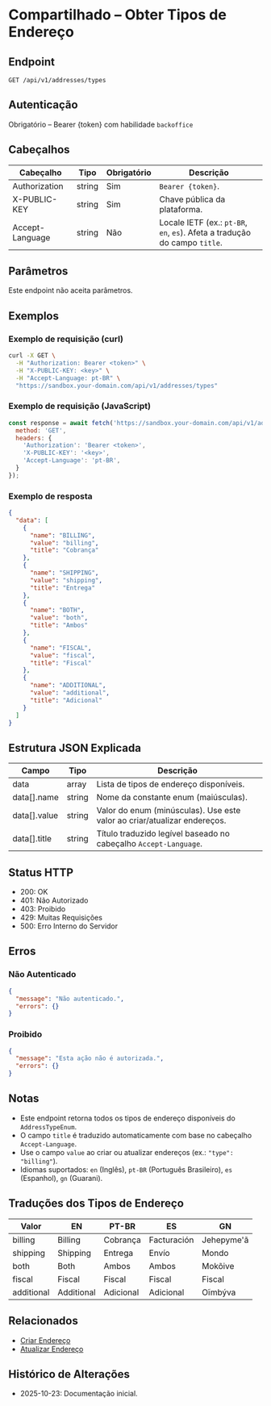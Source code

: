 # Compartilhado – Obter Tipos de Endereço

## Endpoint

```
GET /api/v1/addresses/types
```

## Autenticação

Obrigatório – Bearer {token} com habilidade `backoffice`

## Cabeçalhos

| Cabeçalho        | Tipo   | Obrigatório | Descrição |
| ---------------- | ------ | ----------- | --------- |
| Authorization    | string | Sim         | `Bearer {token}`. |
| X-PUBLIC-KEY     | string | Sim         | Chave pública da plataforma. |
| Accept-Language  | string | Não         | Locale IETF (ex.: `pt-BR`, `en`, `es`). Afeta a tradução do campo `title`. |

## Parâmetros

Este endpoint não aceita parâmetros.

## Exemplos

### Exemplo de requisição (curl)

```bash
curl -X GET \
  -H "Authorization: Bearer <token>" \
  -H "X-PUBLIC-KEY: <key>" \
  -H "Accept-Language: pt-BR" \
  "https://sandbox.your-domain.com/api/v1/addresses/types"
```

### Exemplo de requisição (JavaScript)

```javascript
const response = await fetch('https://sandbox.your-domain.com/api/v1/addresses/types', {
  method: 'GET',
  headers: {
    'Authorization': 'Bearer <token>',
    'X-PUBLIC-KEY': '<key>',
    'Accept-Language': 'pt-BR',
  }
});
```

### Exemplo de resposta

```json
{
  "data": [
    {
      "name": "BILLING",
      "value": "billing",
      "title": "Cobrança"
    },
    {
      "name": "SHIPPING",
      "value": "shipping",
      "title": "Entrega"
    },
    {
      "name": "BOTH",
      "value": "both",
      "title": "Ambos"
    },
    {
      "name": "FISCAL",
      "value": "fiscal",
      "title": "Fiscal"
    },
    {
      "name": "ADDITIONAL",
      "value": "additional",
      "title": "Adicional"
    }
  ]
}
```

## Estrutura JSON Explicada

| Campo       | Tipo   | Descrição |
| ----------- | ------ | --------- |
| data        | array  | Lista de tipos de endereço disponíveis. |
| data[].name | string | Nome da constante enum (maiúsculas). |
| data[].value| string | Valor do enum (minúsculas). Use este valor ao criar/atualizar endereços. |
| data[].title| string | Título traduzido legível baseado no cabeçalho `Accept-Language`. |

## Status HTTP

- 200: OK
- 401: Não Autorizado
- 403: Proibido
- 429: Muitas Requisições
- 500: Erro Interno do Servidor

## Erros

### Não Autenticado

```json
{
  "message": "Não autenticado.",
  "errors": {}
}
```

### Proibido

```json
{
  "message": "Esta ação não é autorizada.",
  "errors": {}
}
```

## Notas

- Este endpoint retorna todos os tipos de endereço disponíveis do `AddressTypeEnum`.
- O campo `title` é traduzido automaticamente com base no cabeçalho `Accept-Language`.
- Use o campo `value` ao criar ou atualizar endereços (ex.: `"type": "billing"`).
- Idiomas suportados: `en` (Inglês), `pt-BR` (Português Brasileiro), `es` (Espanhol), `gn` (Guarani).

## Traduções dos Tipos de Endereço

| Valor      | EN          | PT-BR     | ES           | GN           |
| ---------- | ----------- | --------- | ------------ | ------------ |
| billing    | Billing     | Cobrança  | Facturación  | Jehepyme'ã   |
| shipping   | Shipping    | Entrega   | Envío        | Mondo        |
| both       | Both        | Ambos     | Ambos        | Mokõive      |
| fiscal     | Fiscal      | Fiscal    | Fiscal       | Fiscal       |
| additional | Additional  | Adicional | Adicional    | Oĩmbýva      |

## Relacionados

- [Criar Endereço](./AddressStore.md)
- [Atualizar Endereço](./AddressUpdate.md)

## Histórico de Alterações

- 2025-10-23: Documentação inicial.
